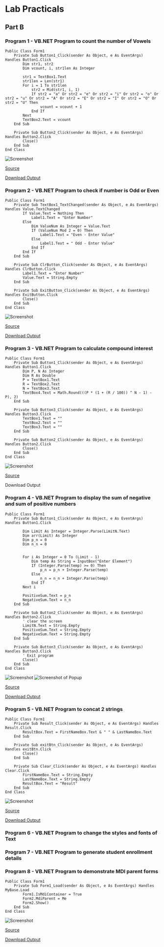 # Lab Practicals
## Part B
### Program 1 - VB.NET Program to count the number of Vowels

```vbnet
Public Class Form1
    Private Sub Button1_Click(sender As Object, e As EventArgs) Handles Button1.Click
        Dim str1, str2
        Dim vcount, i, str1len As Integer

        str1 = TextBox1.Text
        str1len = Len(str1)
        For i = 1 To str1len
            str2 = Mid(str1, i, 1)
            If str2 = "a" Or str2 = "e" Or str2 = "i" Or str2 = "o" Or str2 = "u" Or str2 = "A" Or str2 = "E" Or str2 = "I" Or str2 = "O" Or str2 = "U" Then
                vcount = vcount + 1
            End If
        Next
        TextBox2.Text = vcount
    End Sub

    Private Sub Button2_Click(sender As Object, e As EventArgs) Handles Button2.Click
        Close()
    End Sub
End Class
```

![Screenshot](screenshots/vowels.png)

[Source](https://github.com/sounddrill31/VowelCountApp/blob/main/source/VowelCountApp/Form1.vb)

[Download Output](https://github.com/sounddrill31/VowelCountApp/releases/download/12115653768/VowelCountApp-windows-latest-12115653768.zip)
### Program 2 - VB.NET Program to check if number is Odd or Even
```vbnet
Public Class Form1
    Private Sub TextBox1_TextChanged(sender As Object, e As EventArgs) Handles Value.TextChanged
        If Value.Text = Nothing Then
            Label1.Text = "Enter Number"
        Else
            Dim ValueNum As Integer = Value.Text
            If (ValueNum Mod 2 = 0) Then
                Label1.Text = "Even - Enter Value"
            Else
                Label1.Text = " Odd - Enter Value"
            End If
        End If
    End Sub

    Private Sub ClrButton_Click(sender As Object, e As EventArgs) Handles ClrButton.Click
        Label1.Text = "Enter Number"
        Value.Text = String.Empty
    End Sub

    Private Sub ExitButton_Click(sender As Object, e As EventArgs) Handles ExitButton.Click
        Close()
    End Sub
End Class
```
![Screenshot](screenshots/oddeven.png)

[Source](https://github.com/sounddrill31/OddEvenApp_Winforms/blob/main/Form1.vb)

[Download Output](https://github.com/sounddrill31/OddEvenApp_Winforms/releases/download/12116520828/OddEvenApp_Winforms-windows-latest-12116520828.zip)
### Program 3 - VB.NET Program to calculate compound interest
```vbnet
Public Class Form1
    Private Sub Button1_Click(sender As Object, e As EventArgs) Handles Button1.Click
        Dim P, N As Integer
        Dim R As Double
        P = TextBox1.Text
        R = TextBox2.Text
        N = TextBox3.Text
        TextBox4.Text = Math.Round(((P * (1 + (R / 100)) ^ N - 1) - P), 2)
    End Sub

    Private Sub Button3_Click(sender As Object, e As EventArgs) Handles Button3.Click
        TextBox1.Text = ""
        TextBox2.Text = ""
        TextBox3.Text = ""
    End Sub

    Private Sub Button2_Click(sender As Object, e As EventArgs) Handles Button2.Click
        Close()
    End Sub
End Class
```
![Screenshot](screenshots/CI.png)

[Source](https://github.com/Jack-Pots/CompoundInterest/blob/main/CI/Form1.vb)

Download Output
### Program 4 - VB.NET Program to display the sum of negative and sum of positive numbers 
```vbnet
Public Class Form1
    Private Sub Button1_Click(sender As Object, e As EventArgs) Handles Button1.Click

        Dim Limit As Integer = Integer.Parse(LimitN.Text)
        Dim arr(Limit) As Integer
        Dim p_n = 0
        Dim n_n = 0


        For i As Integer = 0 To (Limit - 1)
            Dim temp As String = InputBox("Enter Element")
            If (Integer.Parse(temp) >= 0) Then
                p_n = p_n + Integer.Parse(temp)
            Else
                n_n = n_n + Integer.Parse(temp)
            End If
        Next i

        PositiveSum.Text = p_n
        NegativeSum.Text = n_n
    End Sub

    Private Sub Button2_Click(sender As Object, e As EventArgs) Handles Button2.Click
        ' clear the screen
        LimitN.Text = String.Empty
        PositiveSum.Text = String.Empty
        NegativeSum.Text = String.Empty
    End Sub

    Private Sub Button3_Click(sender As Object, e As EventArgs) Handles Button3.Click
        ' Exit program
        Close()
    End Sub
End Class
```

![Screenshot](screenshots/sumnum.png)
![Screenshot of Popup](screenshots/sumnumpopup.png)

[Source](https://github.com/sounddrill31/SumNum_Winforms/blob/main/SumNum/Form1.vb)

[Download Output](https://github.com/sounddrill31/SumNum_Winforms/releases/download/11983858383/SumNum-windows-latest-11983858383.zip)
### Program 5 - VB.NET Program to concat 2 strings
```vbnet
Public Class Form1
    Private Sub Result_Click(sender As Object, e As EventArgs) Handles Result.Click
        ResultBox.Text = FirstNameBox.Text & " " & LastNameBox.Text
    End Sub

    Private Sub exitBtn_Click(sender As Object, e As EventArgs) Handles exitBtn.Click
        Close()
    End Sub

    Private Sub Clear_Click(sender As Object, e As EventArgs) Handles Clear.Click
        FirstNameBox.Text = String.Empty
        LastNameBox.Text = String.Empty
        ResultBox.Text = "Result"
    End Sub
End Class
```

![Screenshot](screenshots/concat.png)

[Source](https://github.com/sounddrill31/Concat2Strings_WinForms/blob/main/Concat2Strings/Form1.vb)

[Download Output](https://github.com/sounddrill31/Concat2Strings_WinForms/releases/download/12115871070/Concat2Strings-windows-latest-12115871070.zip)
### Program 6 - VB.NET Program to change the styles and fonts of Text
### Program 7 - VB.NET Program to generate student enrollment details
### Program 8 - VB.NET Program to demonstrate MDI parent forms
```vbnet
Public Class Form1
    Private Sub Form1_Load(sender As Object, e As EventArgs) Handles MyBase.Load
        Form1.IsMdiContainer = True
        Form2.MdiParent = Me
        Form2.Show()
    End Sub
End Class
```

![Screenshot](screenshots/mdiexample.png)

[Source](https://github.com/sounddrill31/MDIFormsExample_Winforms/blob/main/Form1.vb)

[Download Output](https://github.com/sounddrill31/MDIFormsExample_Winforms/releases/download/12080036688/MDIFormsExample-windows-latest-12080036688.zip)